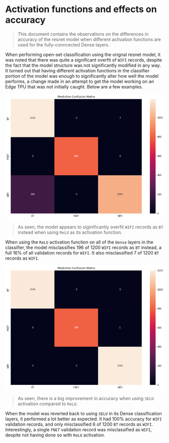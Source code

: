 # Activation functions and effects on accuracy

> This document contains the observations on the differences in accuracy of the resnet model when different activation functions are used for the fully-conncected Dense layers.

When performing open-set classification using the orignal resnet model, it was noted that there was quite a significant overfit of `WIFI` records, despite the fact that the model structure was not significantly modified in any way. It turned out that having different activation functions in the classifier portion of the model was enough to significantly alter how well the model performs, a change made in an attempt to get the model working on an Edge TPU that was not initially caught. Below are a few examples.

![relu activation](./assets/relu_activation.png)

> As seen, the model appears to siginificantly overfit `WIFI` records as `BT` instead when using `ReLU` as its activation function.

When using the `ReLU` activation function on all of the `Dense` layers in the classifier, the model misclassifies 196 of 1200 `WIFI` records as `BT` instead, a full 16% of all validation records for `WIFI`. It also misclassified 7 of 1200 `BT` records as `WIFI`.

![selu activation](./assets/selu_activation.png)

> As seen, there is a big improvement in accuracy when using `SELU` activation compared to `ReLU`.

When the model was reverted back to using `SELU` in its Dense classification layers, it performed a lot better as expected. It had 100% accuracy for `WIFI` validation records, and only misclassified 6 of 1200 `BT` records as `WIFI`. Interestingly, a single `FNET` validation record was misclassified as `WIFI`, despite not having done so with `ReLU` activation.
